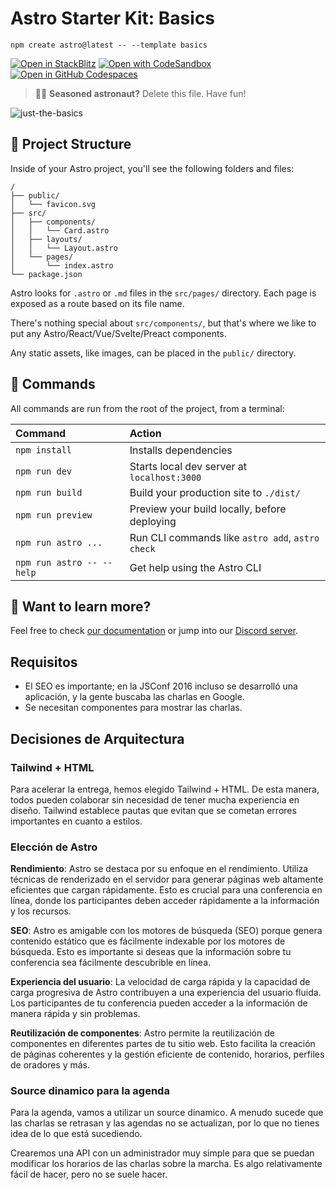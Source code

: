 # Astro Starter Kit: Basics

```
npm create astro@latest -- --template basics
```

[![Open in StackBlitz](https://developer.stackblitz.com/img/open_in_stackblitz.svg)](https://stackblitz.com/github/withastro/astro/tree/latest/examples/basics)
[![Open with CodeSandbox](https://assets.codesandbox.io/github/button-edit-lime.svg)](https://codesandbox.io/p/sandbox/github/withastro/astro/tree/latest/examples/basics)
[![Open in GitHub Codespaces](https://github.com/codespaces/badge.svg)](https://codespaces.new/withastro/astro?devcontainer_path=.devcontainer/basics/devcontainer.json)

> 🧑‍🚀 **Seasoned astronaut?** Delete this file. Have fun!

![just-the-basics](https://github.com/withastro/astro/assets/2244813/a0a5533c-a856-4198-8470-2d67b1d7c554)

## 🚀 Project Structure

Inside of your Astro project, you'll see the following folders and files:

```
/
├── public/
│   └── favicon.svg
├── src/
│   ├── components/
│   │   └── Card.astro
│   ├── layouts/
│   │   └── Layout.astro
│   └── pages/
│       └── index.astro
└── package.json
```

Astro looks for `.astro` or `.md` files in the `src/pages/` directory. Each page is exposed as a route based on its file name.

There's nothing special about `src/components/`, but that's where we like to put any Astro/React/Vue/Svelte/Preact components.

Any static assets, like images, can be placed in the `public/` directory.

## 🧞 Commands

All commands are run from the root of the project, from a terminal:

| Command                   | Action                                           |
| :------------------------ | :----------------------------------------------- |
| `npm install`             | Installs dependencies                            |
| `npm run dev`             | Starts local dev server at `localhost:3000`      |
| `npm run build`           | Build your production site to `./dist/`          |
| `npm run preview`         | Preview your build locally, before deploying     |
| `npm run astro ...`       | Run CLI commands like `astro add`, `astro check` |
| `npm run astro -- --help` | Get help using the Astro CLI                     |

## 👀 Want to learn more?

Feel free to check [our documentation](https://docs.astro.build) or jump into our [Discord server](https://astro.build/chat).

## Requisitos

- El SEO es importante; en la JSConf 2016 incluso se desarrolló una aplicación, y la gente buscaba las charlas en Google.
- Se necesitan componentes para mostrar las charlas.

## Decisiones de Arquitectura

### Tailwind + HTML

Para acelerar la entrega, hemos elegido Tailwind + HTML. De esta manera, todos pueden colaborar sin necesidad de tener mucha experiencia en diseño. Tailwind establece pautas que evitan que se cometan errores importantes en cuanto a estilos.

### Elección de Astro

**Rendimiento**: Astro se destaca por su enfoque en el rendimiento. Utiliza técnicas de renderizado en el servidor para generar páginas web altamente eficientes que cargan rápidamente. Esto es crucial para una conferencia en línea, donde los participantes deben acceder rápidamente a la información y los recursos.

**SEO**: Astro es amigable con los motores de búsqueda (SEO) porque genera contenido estático que es fácilmente indexable por los motores de búsqueda. Esto es importante si deseas que la información sobre tu conferencia sea fácilmente descubrible en línea.

**Experiencia del usuario**: La velocidad de carga rápida y la capacidad de carga progresiva de Astro contribuyen a una experiencia del usuario fluida. Los participantes de tu conferencia pueden acceder a la información de manera rápida y sin problemas.

**Reutilización de componentes**: Astro permite la reutilización de componentes en diferentes partes de tu sitio web. Esto facilita la creación de páginas coherentes y la gestión eficiente de contenido, horarios, perfiles de oradores y más.

### Source dinamico para la agenda

Para la agenda, vamos a utilizar un source dinamico. A menudo sucede que las charlas se retrasan y las agendas no se actualizan, por lo que no tienes idea de lo que está sucediendo.

Crearemos una API con un administrador muy simple para que se puedan modificar los horarios de las charlas sobre la marcha. Es algo relativamente fácil de hacer, pero no se suele hacer.
